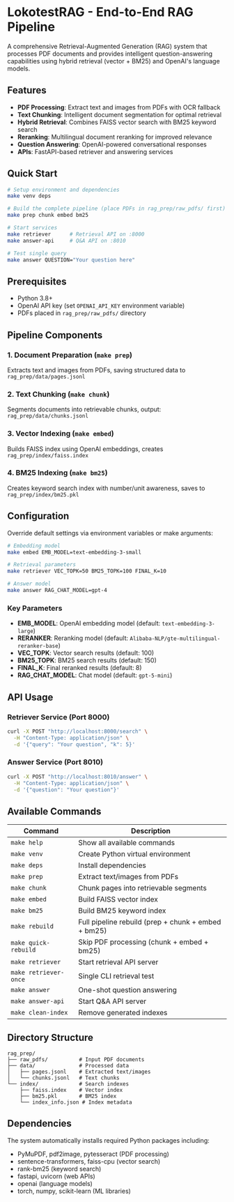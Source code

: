 # LokotestRAG - End-to-End RAG Pipeline

A comprehensive Retrieval-Augmented Generation (RAG) system that processes PDF documents and provides intelligent question-answering capabilities using hybrid retrieval (vector + BM25) and OpenAI's language models.

## Features

- **PDF Processing**: Extract text and images from PDFs with OCR fallback
- **Text Chunking**: Intelligent document segmentation for optimal retrieval
- **Hybrid Retrieval**: Combines FAISS vector search with BM25 keyword search
- **Reranking**: Multilingual document reranking for improved relevance
- **Question Answering**: OpenAI-powered conversational responses
- **APIs**: FastAPI-based retriever and answering services

## Quick Start

```bash
# Setup environment and dependencies
make venv deps

# Build the complete pipeline (place PDFs in rag_prep/raw_pdfs/ first)
make prep chunk embed bm25

# Start services
make retriever      # Retrieval API on :8000
make answer-api     # Q&A API on :8010

# Test single query
make answer QUESTION="Your question here"
```

## Prerequisites

- Python 3.8+
- OpenAI API key (set `OPENAI_API_KEY` environment variable)
- PDFs placed in `rag_prep/raw_pdfs/` directory

## Pipeline Components

### 1. Document Preparation (`make prep`)
Extracts text and images from PDFs, saving structured data to `rag_prep/data/pages.jsonl`

### 2. Text Chunking (`make chunk`)
Segments documents into retrievable chunks, output: `rag_prep/data/chunks.jsonl`

### 3. Vector Indexing (`make embed`)
Builds FAISS index using OpenAI embeddings, creates `rag_prep/index/faiss.index`

### 4. BM25 Indexing (`make bm25`)
Creates keyword search index with number/unit awareness, saves to `rag_prep/index/bm25.pkl`

## Configuration

Override default settings via environment variables or make arguments:

```bash
# Embedding model
make embed EMB_MODEL=text-embedding-3-small

# Retrieval parameters
make retriever VEC_TOPK=50 BM25_TOPK=100 FINAL_K=10

# Answer model
make answer RAG_CHAT_MODEL=gpt-4
```

### Key Parameters

- **EMB_MODEL**: OpenAI embedding model (default: `text-embedding-3-large`)
- **RERANKER**: Reranking model (default: `Alibaba-NLP/gte-multilingual-reranker-base`)
- **VEC_TOPK**: Vector search results (default: 100)
- **BM25_TOPK**: BM25 search results (default: 150)
- **FINAL_K**: Final reranked results (default: 8)
- **RAG_CHAT_MODEL**: Chat model (default: `gpt-5-mini`)

## API Usage

### Retriever Service (Port 8000)
```bash
curl -X POST "http://localhost:8000/search" \
  -H "Content-Type: application/json" \
  -d '{"query": "Your question", "k": 5}'
```

### Answer Service (Port 8010)
```bash
curl -X POST "http://localhost:8010/answer" \
  -H "Content-Type: application/json" \
  -d '{"question": "Your question"}'
```

## Available Commands

| Command | Description |
|---------|-------------|
| `make help` | Show all available commands |
| `make venv` | Create Python virtual environment |
| `make deps` | Install dependencies |
| `make prep` | Extract text/images from PDFs |
| `make chunk` | Chunk pages into retrievable segments |
| `make embed` | Build FAISS vector index |
| `make bm25` | Build BM25 keyword index |
| `make rebuild` | Full pipeline rebuild (prep + chunk + embed + bm25) |
| `make quick-rebuild` | Skip PDF processing (chunk + embed + bm25) |
| `make retriever` | Start retrieval API server |
| `make retriever-once` | Single CLI retrieval test |
| `make answer` | One-shot question answering |
| `make answer-api` | Start Q&A API server |
| `make clean-index` | Remove generated indexes |

## Directory Structure

```
rag_prep/
├── raw_pdfs/          # Input PDF documents
├── data/              # Processed data
│   ├── pages.jsonl    # Extracted text/images
│   └── chunks.jsonl   # Text chunks
└── index/             # Search indexes
    ├── faiss.index    # Vector index
    ├── bm25.pkl       # BM25 index
    └── index_info.json # Index metadata
```

## Dependencies

The system automatically installs required Python packages including:
- PyMuPDF, pdf2image, pytesseract (PDF processing)
- sentence-transformers, faiss-cpu (vector search)
- rank-bm25 (keyword search)
- fastapi, uvicorn (web APIs)
- openai (language models)
- torch, numpy, scikit-learn (ML libraries)